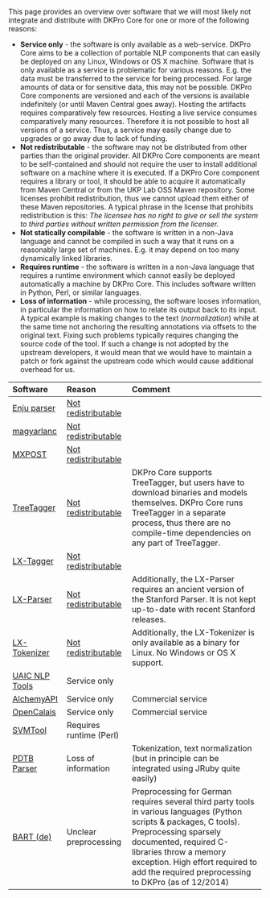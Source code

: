 This page provides an overview over software that we will most likely not integrate and distribute with DKPro Core for one or more of the following reasons:

  * **Service only** - the software is only available as a web-service. DKPro Core aims to be a collection of portable NLP components that can easily be deployed on any Linux, Windows or OS X machine. Software that is only available as a service is problematic for various reasons. E.g. the data must be transferred to the service for being processed. For large amounts of data or for sensitive data, this may not be possible. DKPro Core components are versioned and each of the versions is available indefinitely (or until Maven Central goes away). Hosting the artifacts requires comparatively few resources. Hosting a live service consumes comparatively many resources. Therefore it is not possible to host all versions of a service. Thus, a service may easily change due to upgrades or go away due to lack of funding.
  * **Not redistributable** - the software may not be distributed from other parties than the original provider. All DKPro Core components are meant to be self-contained and should not require the user to install additional software on a machine where it is executed. If a DKPro Core component requires a library or tool, it should be able to acquire it automatically from Maven Central or from the UKP Lab OSS Maven repository. Some licenses prohibit redistribution, thus we cannot upload them either of these Maven repositories. A typical phrase in the license that prohibits redistribution is this: _The licensee has no right to give or sell the system to third parties without written permission from the licenser._
  * **Not statically compilable** - the software is written in a non-Java language and cannot be compiled in such a way that it runs on a reasonably large set of machines. E.g. it may depend on too many dynamically linked libraries.
  * **Requires runtime** - the software is written in a non-Java language that requires a runtime environment which cannot easily be deployed automatically a machine by DKPro Core. This includes software written in Python, Perl, or similar languages.
  * **Loss of information** - while processing, the software looses information, in particular the information on how to relate its output back to its input. A typical example is making changes to the text (_normalization_) while at the same time not anchoring the resulting annotations via offsets to the original text. Fixing such problems typically requires changing the source code of the tool. If such a change is not adopted by the upstream developers, it would mean that we would have to maintain a patch or fork against the upstream code which would cause additional overhead for us.

| **Software** | **Reason** | **Comment** |
|:-------------|:-----------|:------------|
| [Enju parser](http://www.nactem.ac.uk/enju/) | [Not redistributable](http://www.nactem.ac.uk/tsujii//downloads/files/enju/COPYING.txt) | |
| [magyarlanc](http://www.inf.u-szeged.hu/rgai/nlp?lang=en&page=magyarlanc) | [Not redistributable](http://www.inf.u-szeged.hu/rgai/magyarlanc_license) |  |
| [MXPOST](https://sites.google.com/site/adwaitratnaparkhi/publications) | [Not redistributable](http://morphix-nlp.berlios.de/manual/node43.html)  |  |
| [TreeTagger](http://www.cis.uni-muenchen.de/~schmid/tools/TreeTagger/) | [Not redistributable](http://www.cis.uni-muenchen.de/~schmid/tools/TreeTagger/Tagger-Licence) | DKPro Core supports TreeTagger, but users have to download binaries and models themselves. DKPro Core runs TreeTagger in a separate process, thus there are no compile-time dependencies on any part of TreeTagger. |
| [LX-Tagger](http://lxcenter.di.fc.ul.pt/tools/en/conteudo/LXTagger.html) | [Not redistributable](http://lxcenter.di.fc.ul.pt/tools/en/conteudo/LX-Tagger_License.pdf) |  |
| [LX-Parser](http://lxcenter.di.fc.ul.pt/tools/pt/conteudo/LXParser.html) | [Not redistributable](http://lxcenter.di.fc.ul.pt/tools/en/conteudo/LX-Parser_License.pdf) | Additionally, the LX-Parser requires an ancient version of the Stanford Parser. It is not kept up-to-date with recent Stanford releases. |
| [LX-Tokenizer](http://lxcenter.di.fc.ul.pt/tools/pt/conteudo/LXTokenizer.html) | [Not redistributable](http://lxcenter.di.fc.ul.pt/tools/en/conteudo/LX-Tokenizer_License.pdf) | Additionally, the LX-Tokenizer is only available as a binary for Linux. No Windows or OS X support. |
| [UAIC NLP Tools](http://nlptools.infoiasi.ro/Software.jsp) | Service only |  |
| [AlchemyAPI](http://www.alchemyapi.com) | Service only | Commercial service |
| [OpenCalais](http://www.opencalais.com) | Service only | Commercial service |
| [SVMTool](http://www.lsi.upc.edu/~nlp/SVMTool/) | Requires runtime (Perl) |  |
| [PDTB Parser](http://wing.comp.nus.edu.sg/~linzihen/parser/index.html) | Loss of information | Tokenization, text normalization (but in principle can be integrated using JRuby quite easily) |
| [BART (de)](https://github.com/sebastianruder/BART/tree/master/BART) | Unclear preprocessing | Preprocessing for German requires several third party tools in various languages (Python scripts & packages, C tools). Preprocessing sparsely documented, required C-libraries throw a memory exception. High effort required to add the required preprocessing to DKPro (as of 12/2014)  |